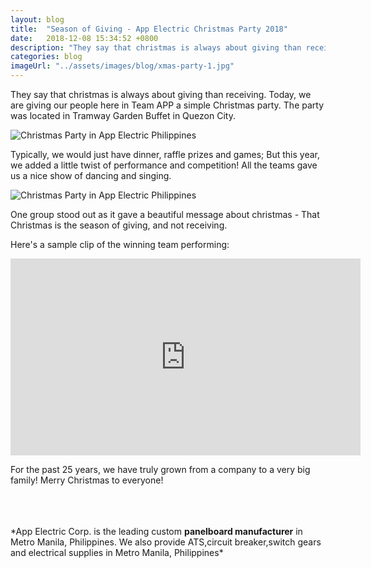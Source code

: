 ```yaml
---
layout: blog
title:  "Season of Giving - App Electric Christmas Party 2018"
date:   2018-12-08 15:34:52 +0800
description: "They say that christmas is always about giving than receiving. Today, we are giving our people here in Team APP a simple Christmas party in Tramway Garden Buffet in Quezon City."
categories: blog
imageUrl: "../assets/images/blog/xmas-party-1.jpg"
---
```


They say that christmas is always about giving than receiving. Today, we are giving our people here in Team APP a simple Christmas party. 
The party was located in Tramway Garden Buffet in Quezon City.

![Christmas Party in App Electric Philippines](../assets/images/blog/xmas-party-2.jpg)

Typically, we would just have dinner, raffle prizes and games; But this year, we added a little twist of performance and competition! 
All the teams gave us a nice show of dancing and singing. 

![Christmas Party in App Electric Philippines](../assets/images/blog/xmas-party-1.jpg)

One group stood out as it gave a beautiful message about christmas - That Christmas is the season of giving, and not receiving.

Here's a sample clip of the winning team performing:
<iframe src="https://www.facebook.com/plugins/video.php?href=https%3A%2F%2Fwww.facebook.com%2Fappelectricpanelbuilder%2Fvideos%2F196611171276854%2F&show_text=0&width=560" width="560" height="315" style="border:none;overflow:hidden" scrolling="no" frameborder="0" allowTransparency="true" allowFullScreen="true"></iframe>


For the past 25 years, we have truly grown from a company to a very big family! Merry Christmas to everyone!




<br>
<br>
<br>
*App Electric Corp. is the leading custom <strong>panelboard manufacturer</strong> in Metro Manila, Philippines. We also provide ATS,circuit breaker,switch gears and electrical supplies in Metro Manila, Philippines*